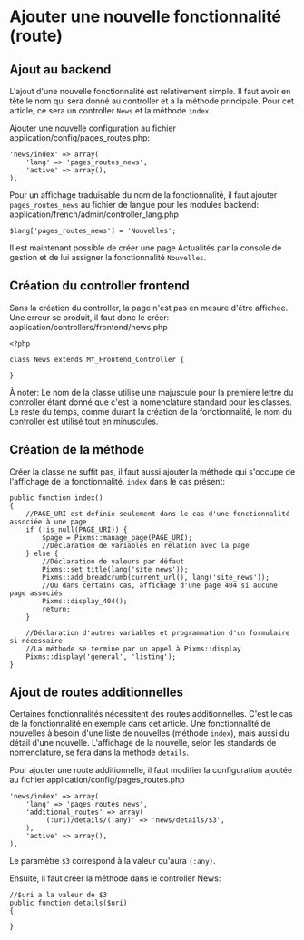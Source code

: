 # Ajouter une nouvelle fonctionnalité (route) 

Ajout au backend
----------------

L'ajout d'une nouvelle fonctionnalité est relativement simple. Il faut avoir en tête le nom qui sera donné au controller et à la méthode principale. Pour cet article, ce sera un controller `News` et la méthode `index`.

Ajouter une nouvelle configuration au fichier application/config/pages_routes.php:

    'news/index' => array(
        'lang' => 'pages_routes_news',
        'active' => array(),
    ),

Pour un affichage traduisable du nom de la fonctionnalité, il faut ajouter `pages_routes_news` au fichier de langue pour les modules backend: application/french/admin/controller_lang.php

    $lang['pages_routes_news'] = 'Nouvelles';

Il est maintenant possible de créer une page Actualités par la console de gestion et de lui assigner la fonctionnalité `Nouvelles`.

Création du controller frontend
-------------------------------

Sans la création du controller, la page n'est pas en mesure d'être affichée. Une erreur se produit, il faut donc le créer: application/controllers/frontend/news.php

    <?php

    class News extends MY_Frontend_Controller {
        
    }

À noter: Le nom de la classe utilise une majuscule pour la première lettre du controller étant donné que c'est la nomenclature standard pour les classes. Le reste du temps, comme durant la création de la fonctionnalité, le nom du controller est utilisé tout en minuscules.

Création de la méthode
----------------------

Créer la classe ne suffit pas, il faut aussi ajouter la méthode qui s'occupe de l'affichage de la fonctionnalité. `index` dans le cas présent:

    public function index()
    {
        //PAGE_URI est définie seulement dans le cas d'une fonctionnalité associée à une page
        if (!is_null(PAGE_URI)) {
            $page = Pixms::manage_page(PAGE_URI);
            //Déclaration de variables en relation avec la page
        } else {
            //Déclaration de valeurs par défaut 
            Pixms::set_title(lang('site_news'));
            Pixms::add_breadcrumb(current_url(), lang('site_news'));
            //Ou dans certains cas, affichage d'une page 404 si aucune page associés
            Pixms::display_404();
            return;
        }

        //Déclaration d'autres variables et programmation d'un formulaire si nécessaire
        //La méthode se termine par un appel à Pixms::display
        Pixms::display('general', 'listing');
    }

Ajout de routes additionnelles
------------------------------

Certaines fonctionnalités nécessitent des routes additionnelles. C'est le cas de la fonctionnalité en exemple dans cet article. Une fonctionnalité de nouvelles à besoin d'une liste de nouvelles (méthode `index`), mais aussi du détail d'une nouvelle. L'affichage de la nouvelle, selon les standards de nomenclature, se fera dans la méthode `details`.

Pour ajouter une route additionnelle, il faut modifier la configuration ajoutée au fichier application/config/pages_routes.php

    'news/index' => array(
        'lang' => 'pages_routes_news',
        'additional_routes' => array(
            '(:uri)/details/(:any)' => 'news/details/$3',
        ),
        'active' => array(),
    ),

Le paramètre `$3` correspond à la valeur qu'aura `(:any)`.

Ensuite, il faut créer la méthode dans le controller News:

    //$uri a la valeur de $3
    public function details($uri) 
    {

    }